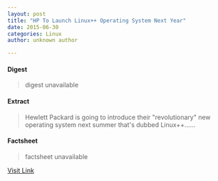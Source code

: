 ```yaml
---
layout: post
title: "HP To Launch Linux++ Operating System Next Year"
date: 2015-06-30
categories: Linux
author: unknown author

---
```



#### Digest
>digest unavailable

#### Extract
>Hewlett Packard is going to introduce their "revolutionary" new operating system next summer that's dubbed Linux++......

#### Factsheet
>factsheet unavailable

[Visit Link](http://www.phoronix.com/vr.php?view=MTg2Nzg)


